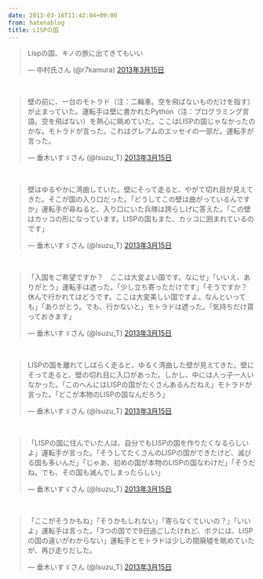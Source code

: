 ```yaml
---
date: 2013-03-16T11:42:04+09:00
from: hatenablog
title: LISPの国
---
```


<p></p><blockquote class="twitter-tweet" lang="ja">
<p>Lispの国、キノの旅に出てきてもいい</p>— 中村氏さん (@r7kamura) <a href="https://twitter.com/r7kamura/status/312548747756314626">2013年3月15日</a>
</blockquote><script async src="//platform.twitter.com/widgets.js" charset="utf-8"></script><br>
<blockquote class="twitter-tweet" lang="ja">
<p>壁の前に、一台のモトラド（注：二輪車。空を飛ばないものだけを指す）が止まっていた。運転手は壁に書かれたPython（注：プログラミング言語。空を飛ばない）を熱心に眺めていた。ここはLISPの国じゃなかったのかな。モトラドが言った。これはグレアムのエッセイの一部だ。運転手が言った。</p>— 垂木いすゞさん (@Isuzu_T) <a href="https://twitter.com/Isuzu_T/status/312583297106591744">2013年3月15日</a>
</blockquote><script async src="//platform.twitter.com/widgets.js" charset="utf-8"></script><br>
<blockquote class="twitter-tweet" lang="ja">
<p>壁はゆるやかに湾曲していた。壁にそって走ると、やがて切れ目が見えてきた。そこが国の入り口だった。「どうしてこの壁は曲がっているんですか」運転手が尋ねると、入り口にいた兵隊は誇らしげに答えた。「この壁はカッコの形になっています。LISPの国もまた、カッコに囲まれているのです」</p>— 垂木いすゞさん (@Isuzu_T) <a href="https://twitter.com/Isuzu_T/status/312585201945550850">2013年3月15日</a>
</blockquote><script async src="//platform.twitter.com/widgets.js" charset="utf-8"></script><br>
<blockquote class="twitter-tweet" lang="ja">
<p>「入国をご希望ですか？　ここは大変よい国です。なにせ」「いいえ、ありがとう」運転手は遮った。「少し立ち寄っただけです」「そうですか？　休んで行かれてはどうです。ここは大変美しい国ですよ。なんといっても」「ありがとう。でも、行かないと」モトラドは遮った。「気持ちだけ貰っておきます」</p>— 垂木いすゞさん (@Isuzu_T) <a href="https://twitter.com/Isuzu_T/status/312586822834335747">2013年3月15日</a>
</blockquote><script async src="//platform.twitter.com/widgets.js" charset="utf-8"></script><br>
<blockquote class="twitter-tweet" lang="ja">
<p>LISPの国を離れてしばらく走ると、ゆるく湾曲した壁が見えてきた。壁にそって走ると、壁の切れ目に入口があった。しかし、中には人っ子一人いなかった。「このへんにはLISPの国がたくさんあるんだねえ」モトラドが言った。「どこが本物のLISPの国なんだろう」</p>— 垂木いすゞさん (@Isuzu_T) <a href="https://twitter.com/Isuzu_T/status/312587446355390464">2013年3月15日</a>
</blockquote><script async src="//platform.twitter.com/widgets.js" charset="utf-8"></script><br>
<blockquote class="twitter-tweet" lang="ja">
<p>「LISPの国に住んでいた人は、自分でもLISPの国を作りたくなるらしいよ」運転手が言った。「そうしてたくさんのLISPの国ができたけど、滅びる国も多いんだ」「じゃあ、初めの国が本物のLISPの国なわけだ」「そうだね。でも、その国も滅んでしまったらしい」</p>— 垂木いすゞさん (@Isuzu_T) <a href="https://twitter.com/Isuzu_T/status/312588096132759552">2013年3月15日</a>
</blockquote><script async src="//platform.twitter.com/widgets.js" charset="utf-8"></script><br>
<blockquote class="twitter-tweet" lang="ja">
<p>「ここがそうかもね」「そうかもしれない」「寄らなくていいの？」「いいよ」運転手は言った。「3つの国でで9日過ごしたけれど、ボクには、LISPの国の違いがわからない」運転手とモトラドは少しの間廃墟を眺めていたが、再び走りだした。</p>— 垂木いすゞさん (@Isuzu_T) <a href="https://twitter.com/Isuzu_T/status/312590119729254400">2013年3月15日</a>
</blockquote><script async src="//platform.twitter.com/widgets.js" charset="utf-8"></script>

